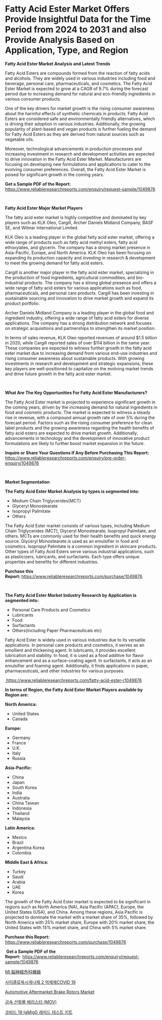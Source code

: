 <p><h1>Fatty Acid Ester Market Offers Provide Insightful Data for the Time Period from 2024 to 2031 and also Provide Analysis Based on Application, Type, and Region</h1></p><p><strong>Fatty Acid Ester Market Analysis and Latest Trends</strong></p>
<p><p>Fatty Acid Esters are compounds formed from the reaction of fatty acids and alcohols. They are widely used in various industries including food and beverage, personal care, pharmaceuticals, and cosmetics. The Fatty Acid Ester Market is expected to grow at a CAGR of 9.7% during the forecast period due to increasing demand for natural and eco-friendly ingredients in various consumer products.</p><p>One of the key drivers for market growth is the rising consumer awareness about the harmful effects of synthetic chemicals in products. Fatty Acid Esters are considered safe and environmentally friendly alternatives, which is driving their adoption in various industries. Additionally, the growing popularity of plant-based and vegan products is further fueling the demand for Fatty Acid Esters as they are derived from natural sources such as vegetable oils.</p><p>Moreover, technological advancements in production processes and increasing investment in research and development activities are expected to drive innovation in the Fatty Acid Ester Market. Manufacturers are focusing on developing new formulations and applications to cater to the evolving consumer preferences. Overall, the Fatty Acid Ester Market is poised for significant growth in the coming years.</p></p>
<p><strong>Get a Sample PDF of the Report:&nbsp;</strong> <a href="https://www.reliableresearchreports.com/enquiry/request-sample/1049876">https://www.reliableresearchreports.com/enquiry/request-sample/1049876</a></p>
<p>&nbsp;</p>
<p><strong>Fatty Acid Ester Major Market Players</strong></p>
<p><p>The fatty acid ester market is highly competitive and dominated by key players such as KLK Oleo, Cargill, Archer Daniels Midland Company, BASF SE, and Wilmar International Limited. </p><p>KLK Oleo is a leading player in the global fatty acid ester market, offering a wide range of products such as fatty acid methyl esters, fatty acid ethoxylates, and glycerin. The company has a strong market presence in Asia-Pacific, Europe, and North America. KLK Oleo has been focusing on expanding its production capacity and investing in research & development to meet the growing demand for fatty acid esters.</p><p>Cargill is another major player in the fatty acid ester market, specializing in the production of food ingredients, agricultural commodities, and bio-industrial products. The company has a strong global presence and offers a wide range of fatty acid esters for various applications such as food, pharmaceuticals, and personal care products. Cargill has been investing in sustainable sourcing and innovation to drive market growth and expand its product portfolio.</p><p>Archer Daniels Midland Company is a leading player in the global food and ingredient industry, offering a wide range of fatty acid esters for diverse applications. The company has a strong distribution network and focuses on strategic acquisitions and partnerships to strengthen its market position.</p><p>In terms of sales revenue, KLK Oleo reported revenues of around $1.5 billion in 2020, while Cargill reported sales of over $114 billion in the same year. These companies are expected to witness further growth in the fatty acid ester market due to increasing demand from various end-use industries and rising consumer awareness about sustainable products. With growing investments in research and development and strategic expansions, these key players are well-positioned to capitalize on the evolving market trends and drive future growth in the fatty acid ester market.</p></p>
<p>&nbsp;</p>
<p><strong>What Are The Key Opportunities For Fatty Acid Ester Manufacturers?</strong></p>
<p><p>The Fatty Acid Ester market is projected to experience significant growth in the coming years, driven by the increasing demand for natural ingredients in food and cosmetic products. The market is expected to witness a steady rise in revenue, with a compound annual growth rate of over 5% during the forecast period. Factors such as the rising consumer preference for clean label products and the growing awareness regarding the health benefits of fatty acid esters are expected to drive market growth. Additionally, advancements in technology and the development of innovative product formulations are likely to further boost market expansion in the future.</p></p>
<p><strong>Inquire or Share Your Questions If Any Before Purchasing This Report:</strong> <a href="https://www.reliableresearchreports.com/enquiry/pre-order-enquiry/1049876">https://www.reliableresearchreports.com/enquiry/pre-order-enquiry/1049876</a></p>
<p>&nbsp;</p>
<p><strong>Market Segmentation</strong></p>
<p><strong>The Fatty Acid Ester Market Analysis by types is segmented into:</strong></p>
<p><ul><li>Medium Chain Triglycerides(MCT)</li><li>Glyceryl Monostearate</li><li>Isopropyl Palmitate</li><li>Others</li></ul></p>
<p><p>The Fatty Acid Ester market consists of various types, including Medium Chain Triglycerides (MCT), Glyceryl Monostearate, Isopropyl Palmitate, and others. MCTs are commonly used for their health benefits and quick energy source. Glyceryl Monostearate is used as an emulsifier in food and cosmetics. Isopropyl Palmitate is a common ingredient in skincare products. Other types of Fatty Acid Esters serve various industrial applications, such as plasticizers, lubricants, and surfactants. Each type offers unique properties and benefits for different industries.</p></p>
<p><strong>Purchase this Report:&nbsp;</strong><a href="https://www.reliableresearchreports.com/purchase/1049876">https://www.reliableresearchreports.com/purchase/1049876</a></p>
<p>&nbsp;</p>
<p><strong>The Fatty Acid Ester Market Industry Research by Application is segmented into:</strong></p>
<p><ul><li>Personal Care Products and Cosmetics</li><li>Lubricants</li><li>Food</li><li>Surfactants</li><li>Others(Including Paper Pharmaceuticals etc)</li></ul></p>
<p><p>Fatty Acid Ester is widely used in various industries due to its versatile applications. In personal care products and cosmetics, it serves as an emollient and thickening agent. In lubricants, it provides excellent lubrication and stability. In food, it is used as a food additive for flavor enhancement and as a surface-coating agent. In surfactants, it acts as an emulsifier and foaming agent. Additionally, it finds applications in paper, pharmaceuticals, and other industries for various purposes.</p></p>
<p><a href="https://www.reliableresearchreports.com/fatty-acid-ester-r1049876">&nbsp;https://www.reliableresearchreports.com/fatty-acid-ester-r1049876</a></p>
<p><strong>In terms of Region, the Fatty Acid Ester Market Players available by Region are:</strong></p>
<p>
    <p> <strong> North America: </strong>
        <ul>
            <li>United States</li>
            <li>Canada</li>
        </ul>
        </p> 
    <p> <strong> Europe: </strong>
        <ul>
            <li>Germany</li>
            <li>France</li>
            <li>U.K.</li>
            <li>Italy</li>
            <li>Russia</li>
        </ul>
        </p> 
    <p> <strong> Asia-Pacific: </strong>
        <ul>
            <li>China</li>
            <li>Japan</li>
            <li>South Korea</li>
            <li>India</li>
            <li>Australia</li>
            <li>China Taiwan</li>
            <li>Indonesia</li>
            <li>Thailand</li>
            <li>Malaysia</li>
        </ul>
        </p> 
    <p> <strong> Latin America: </strong>
        <ul>
            <li>Mexico</li>
            <li>Brazil</li>
            <li>Argentina Korea</li>
            <li>Colombia</li>
        </ul>
        </p> 
    <p> <strong> Middle East & Africa: </strong>
        <ul>
            <li>Turkey</li>
            <li>Saudi</li>
            <li>Arabia</li>
            <li>UAE</li>
            <li>Korea</li>
        </ul>
    </p>
    </p>
<p><p>The growth of the Fatty Acid Ester market is expected to be significant in regions such as North America (NA), Asia Pacific (APAC), Europe, the United States (USA), and China. Among these regions, Asia Pacific is projected to dominate the market with a market share of 35%, followed by North America with 25% market share, Europe with 20% market share, the United States with 15% market share, and China with 5% market share.</p></p>
<p><strong>Purchase this Report: </strong><a href="https://www.reliableresearchreports.com/purchase/1049876">https://www.reliableresearchreports.com/purchase/1049876</a></p>
<p>&nbsp;<strong>Get a Sample PDF of the Report:&nbsp;&nbsp;</strong><a href="https://www.reliableresearchreports.com/enquiry/request-sample/1049876">https://www.reliableresearchreports.com/enquiry/request-sample/1049876</a></p>
<p><strong></strong></p>
<p><p><a href="https://github.com/DayanaRunolfsdottir/Market-Research-Report-List-1/blob/main/1918438129936.md">MI 脳神経外科機器</a></p><p><a href="https://medium.com/@howaoole34545/%EC%82%AC%EC%9D%B4%ED%81%B4%EB%A1%9C%EC%98%A5%EC%8B%9C%EA%B2%8C%EB%82%98%EC%95%84%EC%A0%9C-2-%EC%96%B5%EC%A0%9C%EC%A0%9C-covid-19-%EC%8B%9C%EC%9E%A5-%EC%A0%84%EB%A7%9D-%EC%99%84%EC%A0%84%ED%95%9C-%EC%82%B0%EC%97%85-%EB%B6%84%EC%84%9D-2024%EB%85%84%EB%B6%80%ED%84%B0-2031%EB%85%84-f34d95d510d6">사이클로옥시게나제 2 억제제COVID 19</a></p><p><a href="https://github.com/flwellarose/Market-Research-Report-List-1/blob/main/automotive-aftermarket-brake-rotors-market.md">Automotive Aftermarket Brake Rotors Market</a></p><p><a href="https://github.com/bunxhcci35271755/Market-Research-Report-List-2/blob/main/9839237117745.md">금속 산화물 배리스터 (MOV)</a></p><p><a href="https://medium.com/@lucianmaluan2022/2024%EB%85%84%EB%B6%80%ED%84%B0-2031%EB%85%84%EA%B9%8C%EC%A7%80-%EC%9D%98-cagr%EB%A1%9C-%ED%99%95%EB%8C%80%EB%90%98%EB%8A%94-covid-19-igm-igg-%EB%B9%A0%EB%A5%B8-%ED%85%8C%EC%8A%A4%ED%8A%B8-%ED%82%A4%ED%8A%B8-%EC%8B%9C%EC%9E%A5%EC%9D%98-%EA%B7%9C%EB%AA%A8%EC%97%90-%EB%8C%80%ED%95%9C-%ED%86%B5%EC%B0%B0%EB%A0%A5-3513cc587f51">코비드 19 IgMigG 래피드 테스트 키트</a></p></p>